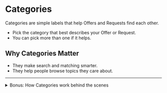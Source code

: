 # Categories

Categories are simple labels that help Offers and Requests find each other.

- Pick the category that best describes your Offer or Request.
- You can pick more than one if it helps.

## Why Categories Matter

- They make search and matching smarter.
- They help people browse topics they care about.

---

<details>
<summary>Bonus: How Categories work behind the scenes</summary>

- Categories are translated (multi‑language support).
- Each Offer/Request links to Categories through a small “join” record.
- Matching uses category overlap as a main signal.
- Admins can manage the category list in the platform’s Host area.
</details>

